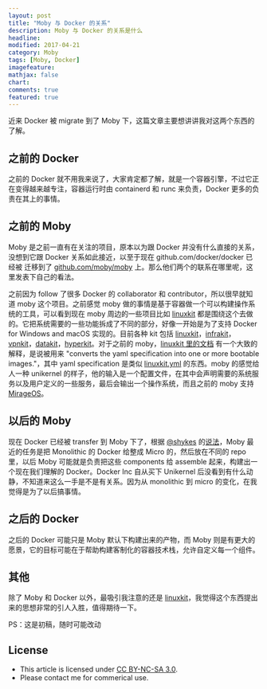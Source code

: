 ```yaml
---
layout: post
title: "Moby 与 Docker 的关系"
description: Moby 与 Docker 的关系是什么
headline:
modified: 2017-04-21
category: Moby
tags: [Moby, Docker]
imagefeature:
mathjax: false
chart:
comments: true
featured: true
---
```


近来 Docker 被 migrate 到了 Moby 下，这篇文章主要想讲讲我对这两个东西的了解。

## 之前的 Docker

之前的 Docker 就不用我来说了，大家肯定都了解，就是一个容器引擎，不过它正在变得越来越专注，容器运行时由 containerd 和 runc 来负责，Docker 更多的负责在其上的事情。

## 之前的 Moby

Moby 是之前一直有在关注的项目，原本以为跟 Docker 并没有什么直接的关系，没想到它跟 Docker 关系如此接近，以至于现在 github.com/docker/docker 已经被 迁移到了 [github.com/moby/moby](https://github.com/moby/moby) 上。那么他们两个的联系在哪里呢，这里发表下自己的看法。

之前因为 follow 了很多 Docker 的 collaborator 和 contributor，所以很早就知道 moby 这个项目。之前感觉 moby 做的事情是基于容器做一个可以构建操作系统的工具，可以看到现在 moby 周边的一些项目比如 [linuxkit](https://github.com/linuxkit/linuxkit) 都是围绕这个去做的。它把系统需要的一些功能拆成了不同的部分，好像一开始是为了支持 Docker for Windows and macOS 实现的。目前各种 kit 包括 [linuxkit](https://github.com/linuxkit/linuxkit)，[infrakit](https://github.com/docker/infrakit)，[vpnkit](https://github.com/moby/vpnkit)，[datakit](https://github.com/moby/datakit)，[hyperkit](https://github.com/moby/hyperkit)。对于之前的 moby，[linuxkit 里的文档](https://github.com/gaocegege/linuxkit/blob/master/docs/architecture.md) 有一个大致的解释，是说被用来 "converts the yaml specification into one or more bootable images."，其中 yaml specification 是类似 [linuxkit.yml](https://github.com/gaocegege/linuxkit/blob/master/linuxkit.yml) 的东西。moby 的感觉给人一种 unikernel 的样子，他的输入是一个配置文件，在其中会声明需要的系统服务以及用户定义的一些服务，最后会输出一个操作系统，而且之前的 moby 支持 [MirageOS](https://github.com/gaocegege/linuxkit/tree/master/projects/miragesdk)。

## 以后的 Moby

现在 Docker 已经被 transfer 到 Moby 下了，根据 [@shykes](https://github.com/shykes) 的[说法](https://github.com/moby/moby/pull/32691#issuecomment-295754570)，Moby 最近的任务是把 Monolithic 的 Docker 给整成 Micro 的，然后放在不同的 repo 里，以后 Moby 可能就是负责把这些 components 给 assemble 起来，构建出一个现在我们理解的 Docker。Docker Inc 自从买下 Unikernel 后没看到有什么动静，不知道来这么一手是不是有关系。因为从 monolithic 到 micro 的变化，在我觉得是为了以后搞事情。

## 之后的 Docker

之后的 Docker 可能只是 Moby 默认下构建出来的产物，而 Moby 则是有更大的愿景，它的目标可能在于帮助构建客制化的容器技术栈，允许自定义每一个组件。

## 其他

除了 Moby 和 Docker 以外，最吸引我注意的还是 [linuxkit](https://github.com/linuxkit/linuxkit)，我觉得这个东西提出来的思想非常的引人入胜，值得期待一下。

PS：这是初稿，随时可能改动

## License

- This article is licensed under [CC BY-NC-SA 3.0](https://creativecommons.org/licenses/by-nc-sa/3.0/).
- Please contact me for commerical use.

